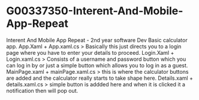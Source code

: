 # G00337350-Interent-And-Mobile-App-Repeat
 Interent And Mobile App Repeat - 2nd year software Dev
 Basic calculator app.
 App.Xaml + App.xaml.cs > Basically this just directs you to a login page where you have to enter your details to proceed.
 Login.Xaml + Login.xaml.cs > Consists of a username and password button which you can log in by or just a simple button which allows you to log in as a guest.
 MainPage.xaml + mainPage.xaml.cs > this is where the calculator buttons are added and the calculator really starts to take shape here.
 Details.xaml + details.xaml.cs > simple button is addded here and when it is clicked it a notification then will pop out. 
 
 

